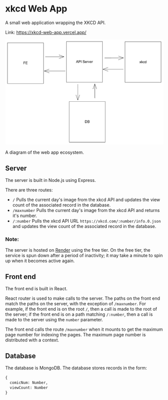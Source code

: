 # xkcd Web App

A small web application wrapping the XKCD API.

Link: https://xkcd-web-app.vercel.app/

![Diagram](readme-assets/image.png)

A diagram of the web app ecosystem.

## Server

The server is built in Node.js using Express.

There are three routes:
 - `/` Pulls the current day's image from the xkcd API and updates the view count of the associated record in the database.
 - `/maxnumber` Pulls the current day's image from the xkcd API and returns it's number.
 - `/:number` Pulls the xkcd API URL `https://xkcd.com/:number/info.0.json` and updates the view count of the associated record in the database.

### Note:
The server is hosted on [Render](render.com) using the free tier. On the free tier, the service is spun down after a period of inactivity; it may take a minute to spin up when it becomes active again.

## Front end

The front end is built in React.

React router is used to make calls to the server. The paths on the front end match the paths on the server, with the exception of `/maxnumber`. For example, if the front end is on the root `/`, then a call is made to the root of the server; if the front end is on a path matching `/:number`, then a call is made to the server using the `number` parameter.

The front end calls the route `/maxnumber` when it mounts to get the maximum page number for indexing the pages. The maximum page number is distributed with a context.

## Database

The database is MongoDB. The database stores records in the form:
```
{
  comicNum: Number,
  viewCount: Number
}
```